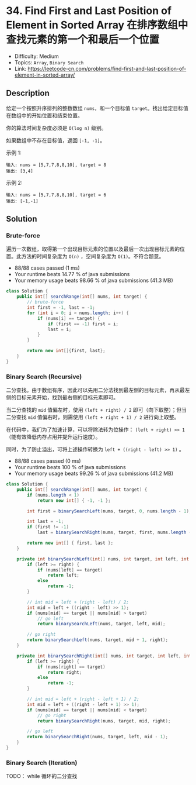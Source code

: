 # 34. Find First and Last Position of Element in Sorted Array 在排序数组中查找元素的第一个和最后一个位置

- Difficulty: Medium
- Topics: `Array`, `Binary Search`
- Link: https://leetcode-cn.com/problems/find-first-and-last-position-of-element-in-sorted-array/

## Description

给定一个按照升序排列的整数数组 `nums`，和一个目标值 `target`。找出给定目标值在数组中的开始位置和结束位置。

你的算法时间复杂度必须是 `O(log n)` 级别。

如果数组中不存在目标值，返回 `[-1, -1]`。

示例 1:
```
输入: nums = [5,7,7,8,8,10], target = 8
输出: [3,4]
```
示例 2:
```
输入: nums = [5,7,7,8,8,10], target = 6
输出: [-1,-1]
```

## Solution

### Brute-force

遍历一次数组，取得第一个出现目标元素的位置以及最后一次出现目标元素的位置。此方法的时间复杂度为 `O(n)` ，空间复杂度为 `O(1)`。不符合题意。

- 88/88 cases passed (1 ms)
- Your runtime beats 14.77 % of java submissions
- Your memory usage beats 98.66 % of java submissions (41.3 MB)

```java
class Solution {
    public int[] searchRange(int[] nums, int target) {
        // brute-force
        int first = -1, last = -1;
        for (int i = 0; i < nums.length; i++) {
            if (nums[i] == target) {
                if (first == -1) first = i;
                last = i;
            }
        }

        return new int[]{first, last};
    }
}
```

### Binary Search (Recursive)

二分查找。由于数组有序，因此可以先用二分法找到最左侧的目标元素，再从最左侧的目标元素开始，找到最右侧的目标元素即可。

当二分查找的 `mid` 值偏左时，使用 `(left + right) / 2` 即可（向下取整）；但当二分查找 `mid` 值偏右时，则需使用 `(left + right + 1) / 2` 进行向上取整。

在代码中，我们为了加速计算，可以将除法转为位操作： `(left + right) >> 1` （能有效降低内存占用并提升运行速度）。

同时，为了防止溢出，可将上述操作转换为 `left + ((right - left) >> 1)` 。

- 88/88 cases passed (0 ms)
- Your runtime beats 100 % of java submissions
- Your memory usage beats 99.26 % of java submissions (41.2 MB)

```java
class Solution {
    public int[] searchRange(int[] nums, int target) {
        if (nums.length < 1)
            return new int[] { -1, -1 };

        int first = binarySearchLeft(nums, target, 0, nums.length - 1);

        int last = -1;
        if (first != -1)
            last = binarySearchRight(nums, target, first, nums.length - 1);

        return new int[] { first, last };
    }

    private int binarySearchLeft(int[] nums, int target, int left, int right) {
        if (left >= right) {
            if (nums[left] == target)
                return left;
            else
                return -1;
        }

        // int mid = left + (right - left) / 2;
        int mid = left + ((right - left) >> 1);
        if (nums[mid] == target || nums[mid] > target)
            // go left
            return binarySearchLeft(nums, target, left, mid);

        // go right
        return binarySearchLeft(nums, target, mid + 1, right);
    }

    private int binarySearchRight(int[] nums, int target, int left, int right) {
        if (left >= right) {
            if (nums[right] == target)
                return right;
            else
                return -1;
        }

        // int mid = left + (right - left + 1) / 2;
        int mid = left + ((right - left + 1) >> 1);
        if (nums[mid] == target || nums[mid] < target)
            // go right
            return binarySearchRight(nums, target, mid, right);

        // go left
        return binarySearchRight(nums, target, left, mid - 1);
    }
}
```

### Binary Search (Iteration)

TODO： while 循环的二分查找
